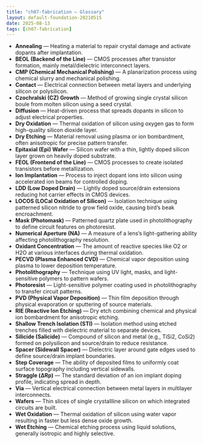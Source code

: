 ```yaml
---
title: "ch07-fabrication — Glossary"
layout: default-foundation-20210515
date: 2025-08-13
tags: [ch07-fabrication]
---
```


- **Annealing** — Heating a material to repair crystal damage and activate dopants after implantation.  
- **BEOL (Backend of the Line)** — CMOS processes after transistor formation, mainly metal/dielectric interconnect layers.  
- **CMP (Chemical Mechanical Polishing)** — A planarization process using chemical slurry and mechanical polishing.  
- **Contact** — Electrical connection between metal layers and underlying silicon or polysilicon.  
- **Czochralski (CZ) Growth** — Method of growing single crystal silicon boule from molten silicon using a seed crystal.  
- **Diffusion** — Heat-driven process that spreads dopants in silicon to adjust electrical properties.  
- **Dry Oxidation** — Thermal oxidation of silicon using oxygen gas to form high-quality silicon dioxide layer.  
- **Dry Etching** — Material removal using plasma or ion bombardment, often anisotropic for precise pattern transfer.  
- **Epitaxial (Epi) Wafer** — Silicon wafer with a thin, lightly doped silicon layer grown on heavily doped substrate.  
- **FEOL (Frontend of the Line)** — CMOS processes to create isolated transistors before metallization.  
- **Ion Implantation** — Process to inject dopant ions into silicon using accelerated ion beams for controlled doping.  
- **LDD (Low Doped Drain)** — Lightly doped source/drain extensions reducing hot carrier effects in CMOS devices.  
- **LOCOS (LOCal Oxidation of Silicon)** — Isolation technique using patterned silicon nitride to grow field oxide, causing bird’s beak encroachment.  
- **Mask (Photomask)** — Patterned quartz plate used in photolithography to define circuit features on photoresist.  
- **Numerical Aperture (NA)** — A measure of a lens’s light-gathering ability affecting photolithography resolution.  
- **Oxidant Concentration** — The amount of reactive species like O2 or H2O at various interfaces during thermal oxidation.  
- **PECVD (Plasma Enhanced CVD)** — Chemical vapor deposition using plasma to lower deposition temperature.  
- **Photolithography** — Technique using UV light, masks, and light-sensitive polymers to pattern wafers.  
- **Photoresist** — Light-sensitive polymer coating used in photolithography to transfer circuit patterns.  
- **PVD (Physical Vapor Deposition)** — Thin film deposition through physical evaporation or sputtering of source materials.  
- **RIE (Reactive Ion Etching)** — Dry etch combining chemical and physical ion bombardment for anisotropic etching.  
- **Shallow Trench Isolation (STI)** — Isolation method using etched trenches filled with dielectric material to separate devices.  
- **Silicide (Salicide)** — Compound of silicon and metal (e.g., TiSi2, CoSi2) formed on polysilicon and source/drain to reduce resistance.  
- **Spacer (Sidewall Spacer)** — Dielectric layer around gate edges used to define source/drain implant boundaries.  
- **Step Coverage** — The ability of deposited films to uniformly coat surface topography including vertical sidewalls.  
- **Straggle (ΔRp)** — The standard deviation of an ion implant doping profile, indicating spread in depth.  
- **Via** — Vertical electrical connection between metal layers in multilayer interconnects.  
- **Wafers** — Thin slices of single crystallline silicon on which integrated circuits are built.  
- **Wet Oxidation** — Thermal oxidation of silicon using water vapor resulting in faster but less dense oxide growth.  
- **Wet Etching** — Chemical etching process using liquid solutions, generally isotropic and highly selective.
